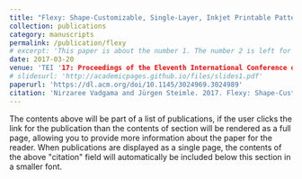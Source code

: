 ```yaml
---
title: "Flexy: Shape-Customizable, Single-Layer, Inkjet Printable Patterns for 1D and 2D Flex Sensing"
collection: publications
category: manuscripts
permalink: /publication/flexy
# excerpt: 'This paper is about the number 1. The number 2 is left for future work.'
date: 2017-03-20
venue: 'TEI '17: Proceedings of the Eleventh International Conference on Tangible, Embedded, and Embodied Interaction'
# slidesurl: 'http://academicpages.github.io/files/slides1.pdf'
paperurl: 'https://dl.acm.org/doi/10.1145/3024969.3024989'
citation: 'Nirzaree Vadgama and Jürgen Steimle. 2017. Flexy: Shape-Customizable, Single-Layer, Inkjet Printable Patterns for 1D and 2D Flex Sensing. In Proceedings of the Eleventh International Conference on Tangible, Embedded, and Embodied Interaction (TEI '17). Association for Computing Machinery, New York, NY, USA, 153–162. https://doi.org/10.1145/3024969.3024989'
---
```


The contents above will be part of a list of publications, if the user clicks the link for the publication than the contents of section will be rendered as a full page, allowing you to provide more information about the paper for the reader. When publications are displayed as a single page, the contents of the above "citation" field will automatically be included below this section in a smaller font.